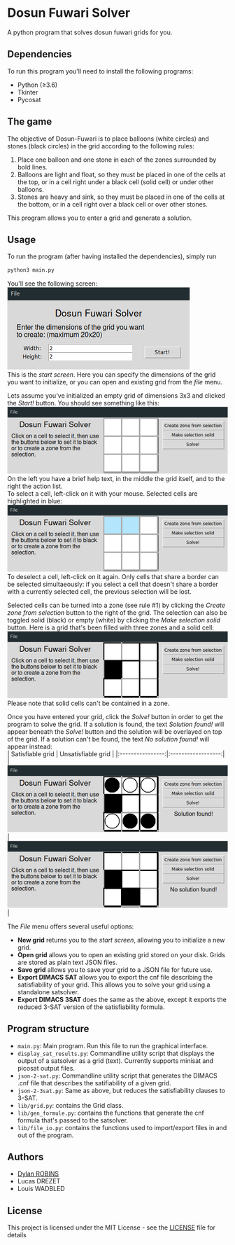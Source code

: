 # Dosun Fuwari Solver

A python program that solves dosun fuwari grids for you.

## Dependencies

To run this program you'll need to install the following programs:
+ Python (≥3.6)
+ Tkinter
+ Pycosat

## The game

The objective of Dosun-Fuwari is to place balloons (white circles) and stones (black circles) in the grid according to the following rules:  
1. Place one balloon and one stone in each of the zones surrounded by bold lines.
2. Balloons are light and float, so they must be placed in one of the cells at the top, or in a cell right under a black cell (solid cell) or under other balloons.
3. Stones are heavy and sink, so they must be placed in one of the cells at the bottom, or in a cell right over a black cell or over other stones.

This program allows you to enter a grid and generate a solution.


## Usage

To run the program (after having installed the dependencies), simply run  
```sh
python3 main.py
```

You'll see the following screen:  
![Start screen](img/Start_Frame.png)  
This is the *start screen*. Here  you can specify the dimensions of the grid you want to initialize, or you can open and existing grid from the *file* menu.

Lets assume you've initialized an empty grid of dimensions 3x3 and clicked the *Start!* button. You should see something like this:  
![Editor - intial state](img/Editor_Frame_init.png)  
On the left you have a brief help text, in the middle the grid itself, and to the right the action list.  
To select a cell, left-click on it with your mouse. Selected cells are highlighted in blue:  
![Editor - selection](img/Editor_Frame_selection.png)  
To deselect a cell, left-click on it again. Only cells that share a border can be selected simultaeously: if you select a cell that doesn't share a border with a currently selected cell, the previous selection will be lost.

Selected cells can be turned into a zone (see rule #1) by clicking the *Create zone from selection* button to the right of the grid. The selection can also be toggled solid (black) or empty (white) by clicking the *Make selection solid* button. Here is a grid that's been filled with three zones and a solid cell:  
![Editor - example grid](img/Editor_Frame_example_grid.png)  
Please note that solid cells can't be contained in a zone.

Once you have entered your grid, click the *Solve!* button in order to get the program to solve the grid. If a solution is found, the text *Solution found!* will appear beneath the *Solve!* button and the solution will be overlayed on top of the grid. If a solution can't be found, the text *No solution found!* will appear instead:  
| Satisfiable grid | Unsatisfiable grid |
|:----------------:|:------------------:|
| ![Editor - satisfiable grid](img/Editor_Frame_sat.png) | ![Editor - unsatisfiable grid](img/Editor_Frame_unsat.png) |

The *File* menu offers several useful options:
+ **New grid** returns you to the *start screen*, allowing you to initialize a new grid.
+ **Open grid** allows you to open an existing grid stored on your disk. Grids are stored as plain text JSON files.
+ **Save grid** allows you to save your grid to a JSON file for future use.
+ **Export DIMACS SAT** allows you to export the cnf file describing the satisfiability of your grid. This allows you to solve your grid using a standalone satsolver.
+ **Export DIMACS 3SAT** does the same as the above, except it exports the reduced 3-SAT version of the satisfiability formula.

## Program structure

+ `main.py`: Main program. Run this file to run the graphical interface.
+ `display_sat_results.py`: Commandline utility script that displays the output of a satsolver as a grid (text). Currently supports minisat and picosat output files.
+ `json-2-sat.py`: Commandline utility script that generates the DIMACS .cnf file that describes the satifiability of a given grid.
+ `json-2-3sat.py`: Same as above, but reduces the satisfiability clauses to 3-SAT.
+ `lib/grid.py`: contains the Grid class.
+ `lib/gen_formule.py`: contains the functions that generate the cnf formula that's passed to the satsolver.
+ `lib/file_io.py`: contains the functions used to import/export files in and out of the program.

## Authors
+ [Dylan ROBINS](https://github.com/dylan-robins/)
+ Lucas DREZET
+ Louis WADBLED

## License

This project is licensed under the MIT License - see the [LICENSE](LICENSE) file for details
